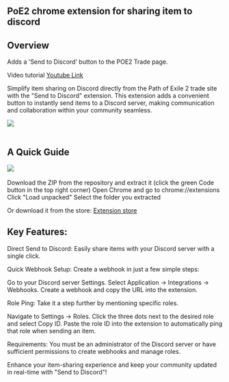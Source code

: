 ﻿## PoE2 chrome extension for sharing item to discord

## Overview
Adds a 'Send to Discord' button to the POE2 Trade page.

Video tutorial <a href="https://www.youtube.com/watch?v=rHpdKz_KHyw">Youtube Link</a>

Simplify item sharing on Discord directly from the Path of Exile 2 trade site with the "Send to Discord" extension. This extension adds a convenient button to instantly send items to a Discord server, making communication and collaboration within your community seamless.
 
<img src="https://github.com/LorenzoDv/poe2-trade-discord-notification/blob/main/img/6.png"> <br/><br/>


## A Quick Guide

<img src="https://github.com/LorenzoDv/poe2-trade-discord-notification/blob/main/img/7.png"> <br/><br/>
Download the ZIP from the repository and extract it (click the green Code button in the top right corner)
Open Chrome and go to chrome://extensions
Click "Load unpacked"
Select the folder you extracted

Or download it from the store: <a href="https://chromewebstore.google.com/detail/poe2-trade-notification-d/nhoepgdimjnhkmcboffifdgofjaliill?hl=en&utm_source=ext_sidebar">Extension store</a>


## Key Features:
Direct Send to Discord: Easily share items with your Discord server with a single click.



Quick Webhook Setup: Create a webhook in just a few simple steps:

Go to your Discord server Settings.
Select Application -> Integrations -> Webhooks.
Create a webhook and copy the URL into the extension.

Role Ping: Take it a step further by mentioning specific roles.

Navigate to Settings -> Roles.
Click the three dots next to the desired role and select Copy ID.
Paste the role ID into the extension to automatically ping that role when sending an item.

Requirements:
You must be an administrator of the Discord server or have sufficient permissions to create webhooks and manage roles.

Enhance your item-sharing experience and keep your community updated in real-time with "Send to Discord"!
